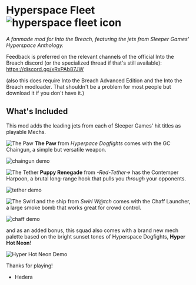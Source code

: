# Hyperspace Fleet ![hyperspace fleet icon](https://media.discordapp.net/attachments/699323570211520556/1029253725019176970/hsFleet_icon.png)
 *A fanmade mod for Into the Breach, featuring the jets from Sleeper Games' Hyperspace Anthology.*
 
 Feedback is preferred on the relevant channels of the official Into the Breach discord (or the specialized thread if that's still available): https://discord.gg/xRxPAb87JW
 
(also this does require Into the Breach Advanced Edition and the Into the Breach modloader. That shouldn't be a problem for most people but download it if you don't have it.)

## What's Included
This mod adds the leading jets from each of Sleeper Games' hit titles as playable Mechs.

![The Paw](https://media.discordapp.net/attachments/699323570211520556/1029253805956669490/paw_demo.gif)
**The Paw** from *Hyperpace Dogfights* comes with the GC Chaingun, a simple but versatile weapon.

![chaingun demo](https://cdn.discordapp.com/attachments/689555029471920133/1029249125172125716/chaingun_finished.gif)

![The Tether](https://cdn.discordapp.com/attachments/699323570211520556/1029253726281682994/tether_demo.gif)
**Puppy Renegade** from *-Red-Tether->* has the Contemper Harpoon, a brutal long-range hook that pulls you *through* your opponents.

![tether demo](https://cdn.discordapp.com/attachments/689555029471920133/1029249151382327346/harpoon_finished.gif)

![The Swirl](https://cdn.discordapp.com/attachments/699323570211520556/1029253725874815026/swirl_demo.gif)
and the ship from *Swirl W@tch* comes with the Chaff Launcher, a large smoke bomb that works great for crowd control.

![chaff demo](https://cdn.discordapp.com/attachments/1006298746658771034/1029437727827054662/chaff_finished_fixed.gif)

and as an added bonus, this squad also comes with a brand new mech palette based on the bright sunset tones of Hyperspace Dogfights, **Hyper Hot Neon**!

![Hyper Hot Neon Demo](https://cdn.discordapp.com/attachments/699323570211520556/1029257313510498364/hsFleet_big.gif)

Thanks for playing!
- Hedera

